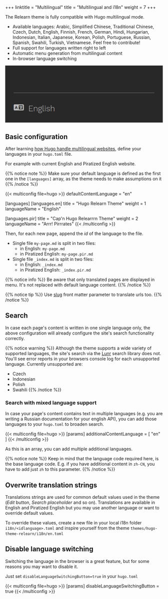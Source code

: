 +++
linktitle = "Multilingual"
title = "Multilingual and i18n"
weight = 7
+++

The Relearn theme is fully compatible with Hugo multilingual mode.

- Available languages: Arabic, Simplified Chinese, Traditional Chinese, Czech, Dutch, English, Finnish, French, German, Hindi, Hungarian, Indonesian, Italian, Japanese, Korean, Polish, Portuguese, Russian, Spanish, Swahili, Turkish, Vietnamese. Feel free to contribute!
- Full support for languages written right to left
- Automatic menu generation from multilingual content
- In-browser language switching

![I18n menu](i18n-menu.gif?width=18.75rem)

## Basic configuration

After learning [how Hugo handle multilingual websites](https://gohugo.io/content-management/multilingual), define your languages in your `hugo.toml` file.

For example with current English and Piratized English website.

{{% notice note %}}
Make sure your default language is defined as the first one in the `[languages]` array, as the theme needs to make assumptions on it
{{% /notice %}}

{{< multiconfig file=hugo >}}
defaultContentLanguage = "en"

[languages]
[languages.en]
title = "Hugo Relearn Theme"
weight = 1
languageName = "English"

[languages.pir]
title = "Cap'n Hugo Relearrrn Theme"
weight = 2
languageName = "Arrr! Pirrrates"
{{< /multiconfig >}}

Then, for each new page, append the _id_ of the language to the file.

- Single file `my-page.md` is split in two files:
  - in English: `my-page.md`
  - in Piratized English: `my-page.pir.md`
- Single file `_index.md` is split in two files:
  - in English: `_index.md`
  - in Piratized English: `_index.pir.md`

{{% notice info %}}
Be aware that only translated pages are displayed in menu. It's not replaced with default language content.
{{% /notice %}}

{{% notice tip %}}
Use [slug](https://gohugo.io/content-management/multilingual/#translate-your-content) front matter parameter to translate urls too.
{{% /notice %}}

## Search

In case each page's content is written in one single language only, the above configuration will already configure the site's search functionality correctly.

{{% notice warning %}}
Although the theme supports a wide variety of supported languages, the site's search via the [Lunr](https://lunrjs.com) search library does not.
You'll see error reports in your browsers console log for each unsupported language. Currently unsupported are:

- Czech
- Indonesian
- Polish
- Swahili
{{% /notice %}}

### Search with mixed language support

In case your page's content contains text in multiple languages (e.g. you are writing a Russian documentation for your english API), you can add those languages to your `hugo.toml` to broaden search.

{{< multiconfig file=hugo >}}
[params]
  additionalContentLanguage = [ "en" ]
{{< /multiconfig >}}

As this is an array, you can add multiple additional languages.

{{% notice note %}}
Keep in mind that the language code required here, is the base language code. E.g. if you have additional content in `zh-CN`, you have to add just `zh` to this parameter.
{{% /notice %}}

## Overwrite translation strings

Translations strings are used for common default values used in the theme (_Edit_ button, _Search placeholder_ and so on). Translations are available in English and Piratized English but you may use another language or want to override default values.

To override these values, create a new file in your local i18n folder `i18n/<idlanguage>.toml` and inspire yourself from the theme `themes/hugo-theme-relearn/i18n/en.toml`

## Disable language switching

Switching the language in the browser is a great feature, but for some reasons you may want to disable it.

Just set `disableLanguageSwitchingButton=true` in your `hugo.toml`

{{< multiconfig file=hugo >}}
[params]
  disableLanguageSwitchingButton = true
{{< /multiconfig >}}
